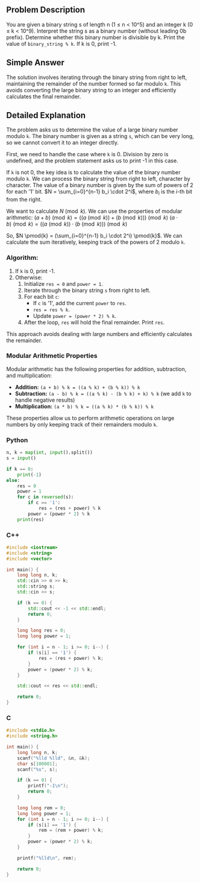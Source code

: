 ## Problem Description

You are given a binary string s of length n (1 ≤ n < 10^5) and an integer k (0 ≤ k < 10^9).
Interpret the string s as a binary number (without leading 0b prefix).
Determine whether this binary number is divisible by k.
Print the value of `binary_string % k`. If k is 0, print -1.

## Simple Answer

The solution involves iterating through the binary string from right to left, maintaining the remainder of the number formed so far modulo `k`. This avoids converting the large binary string to an integer and efficiently calculates the final remainder.

## Detailed Explanation

The problem asks us to determine the value of a large binary number modulo `k`.
The binary number is given as a string `s`, which can be very long, so we cannot convert it to an integer directly.

First, we need to handle the case where `k` is 0. Division by zero is undefined, and the problem statement asks us to print -1 in this case.

If `k` is not 0, the key idea is to calculate the value of the binary number modulo `k`.
We can process the binary string from right to left, character by character.
The value of a binary number is given by the sum of powers of 2 for each '1' bit.
$N = \sum_{i=0}^{n-1} b_i \cdot 2^i$, where $b_i$ is the $i$-th bit from the right.

We want to calculate $N \pmod{k}$. We can use the properties of modular arithmetic:
$(a + b) \pmod{k} = ((a \pmod{k}) + (b \pmod{k})) \pmod{k}$
$(a \cdot b) \pmod{k} = ((a \pmod{k}) \cdot (b \pmod{k})) \pmod{k}$

So, $N \pmod{k} = (\sum_{i=0}^{n-1} b_i \cdot 2^i) \pmod{k}$.
We can calculate the sum iteratively, keeping track of the powers of 2 modulo `k`.

### Algorithm:
1.  If `k` is 0, print -1.
2.  Otherwise:
    1.  Initialize `res = 0` and `power = 1`.
    2.  Iterate through the binary string `s` from right to left.
    3.  For each bit `c`:
        - If `c` is '1', add the current `power` to `res`.
        - `res = res % k`.
        - Update `power = (power * 2) % k`.
    4.  After the loop, `res` will hold the final remainder. Print `res`.

This approach avoids dealing with large numbers and efficiently calculates the remainder.

### Modular Arithmetic Properties

Modular arithmetic has the following properties for addition, subtraction, and multiplication:
- **Addition:** `(a + b) % k = ((a % k) + (b % k)) % k`
- **Subtraction:** `(a - b) % k = ((a % k) - (b % k) + k) % k` (we add `k` to handle negative results)
- **Multiplication:** `(a * b) % k = ((a % k) * (b % k)) % k`

These properties allow us to perform arithmetic operations on large numbers by only keeping track of their remainders modulo `k`.

### Python

```python
n, k = map(int, input().split())
s = input()

if k == 0:
    print(-1)
else:
    res = 0
    power = 1
    for c in reversed(s):
        if c == '1':
            res = (res + power) % k
        power = (power * 2) % k
    print(res)
```

### C++

```cpp
#include <iostream>
#include <string>
#include <vector>

int main() {
    long long n, k;
    std::cin >> n >> k;
    std::string s;
    std::cin >> s;

    if (k == 0) {
        std::cout << -1 << std::endl;
        return 0;
    }

    long long res = 0;
    long long power = 1;

    for (int i = n - 1; i >= 0; i--) {
        if (s[i] == '1') {
            res = (res + power) % k;
        }
        power = (power * 2) % k;
    }

    std::cout << res << std::endl;

    return 0;
}
```

### C

```c
#include <stdio.h>
#include <string.h>

int main() {
    long long n, k;
    scanf("%lld %lld", &n, &k);
    char s[100001];
    scanf("%s", s);

    if (k == 0) {
        printf("-1\n");
        return 0;
    }

    long long rem = 0;
    long long power = 1;
    for (int i = n - 1; i >= 0; i--) {
        if (s[i] == '1') {
            rem = (rem + power) % k;
        }
        power = (power * 2) % k;
    }

    printf("%lld\n", rem);

    return 0;
}
```